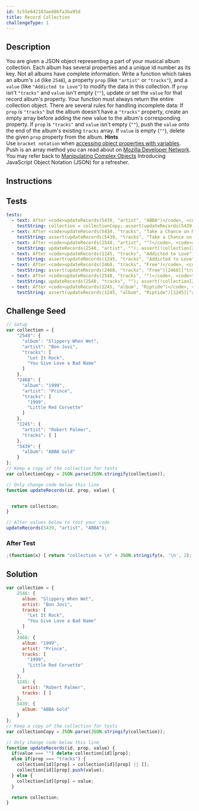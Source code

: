 ```yaml
---
id: 5c55e842103ae886fa3ba95d
title: Record Collection
challengeType: 1
---
```


## Description
<section id='description'>
You are given a JSON object representing a part of your musical album collection. Each album has several properties and a unique id number as its key. Not all albums have complete information.
Write a function which takes an album's <code>id</code> (like <code>2548</code>), a property <code>prop</code> (like <code>"artist"</code> or <code>"tracks"</code>), and a <code>value</code> (like <code>"Addicted to Love"</code>) to modify the data in this collection.
If <code>prop</code> isn't <code>"tracks"</code> and <code>value</code> isn't empty (<code>""</code>), update or set the <code>value</code> for that record album's property.
Your function must always return the entire collection object.
There are several rules for handling incomplete data:
If <code>prop</code> is <code>"tracks"</code> but the album doesn't have a <code>"tracks"</code> property, create an empty array before adding the new value to the album's corresponding property.
If <code>prop</code> is <code>"tracks"</code> and <code>value</code> isn't empty (<code>""</code>), push the <code>value</code> onto the end of the album's existing <code>tracks</code> array.
If <code>value</code> is empty (<code>""</code>), delete the given <code>prop</code> property from the album.
<strong>Hints</strong><br>Use <code>bracket notation</code> when <a href="javascript-algorithms-and-data-structures/basic-javascript/accessing-object-properties-with-variables" target="_blank">accessing object properties with variables</a>.
Push is an array method you can read about on <a href="https://developer.mozilla.org/en-US/docs/Web/JavaScript/Reference/Global_Objects/Array/push" target="_blank">Mozilla Developer Network</a>.
You may refer back to <a href="javascript-algorithms-and-data-structures/basic-javascript/manipulating-complex-objects" target="_blank">Manipulating Complex Objects</a> Introducing JavaScript Object Notation (JSON) for a refresher.
</section>

## Instructions
<section id='instructions'>

</section>

## Tests
<section id='tests'>

```yml
tests:
  - text: After <code>updateRecords(5439, "artist", "ABBA")</code>, <code>artist</code> should be <code>"ABBA"</code>
    testString: collection = collectionCopy; assert(updateRecords(5439, "artist", "ABBA")[5439]["artist"] === "ABBA", 'After <code>updateRecords(5439, "artist", "ABBA")</code>, <code>artist</code> should be <code>"ABBA"</code>');
  - text: After <code>updateRecords(5439, "tracks", "Take a Chance on Me")</code>, <code>tracks</code> should have <code>"Take a Chance on Me"</code> as the last element.
    testString: assert(updateRecords(5439, "tracks", "Take a Chance on Me")[5439]["tracks"].pop() === "Take a Chance on Me", 'After <code>updateRecords(5439, "tracks", "Take a Chance on Me")</code>, <code>tracks</code> should have <code>"Take a Chance on Me"</code> as the last element.');
  - text: After <code>updateRecords(2548, "artist", "")</code>, <code>artist</code> should not be set
    testString: updateRecords(2548, "artist", ""); assert(!collection[2548].hasOwnProperty("artist"), 'After <code>updateRecords(2548, "artist", "")</code>, <code>artist</code> should not be set');
  - text: After <code>updateRecords(1245, "tracks", "Addicted to Love")</code>, <code>tracks</code> should have <code>"Addicted to Love"</code> as the last element.
    testString: assert(updateRecords(1245, "tracks", "Addicted to Love")[1245]["tracks"].pop() === "Addicted to Love", 'After <code>updateRecords(1245, "tracks", "Addicted to Love")</code>, <code>tracks</code> should have <code>"Addicted to Love"</code> as the last element.');
  - text: After <code>updateRecords(2468, "tracks", "Free")</code>, <code>tracks</code> should have <code>"1999"</code> as the first element.
    testString: assert(updateRecords(2468, "tracks", "Free")[2468]["tracks"][0] === "1999", 'After <code>updateRecords(2468, "tracks", "Free")</code>, <code>tracks</code> should have <code>"1999"</code> as the first element.');
  - text: After <code>updateRecords(2548, "tracks", "")</code>, <code>tracks</code> should not be set
    testString: updateRecords(2548, "tracks", ""); assert(!collection[2548].hasOwnProperty("tracks"), 'After <code>updateRecords(2548, "tracks", "")</code>, <code>tracks</code> should not be set');
  - text: After <code>updateRecords(1245, "album", "Riptide")</code>, <code>album</code> should be <code>"Riptide"</code>
    testString: assert(updateRecords(1245, "album", "Riptide")[1245]["album"] === "Riptide", 'After <code>updateRecords(1245, "album", "Riptide")</code>, <code>album</code> should be <code>"Riptide"</code>');

```

</section>

## Challenge Seed
<section id='challengeSeed'>

<div id='js-seed'>

```js
// Setup
var collection = {
    "2548": {
      "album": "Slippery When Wet",
      "artist": "Bon Jovi",
      "tracks": [
        "Let It Rock",
        "You Give Love a Bad Name"
      ]
    },
    "2468": {
      "album": "1999",
      "artist": "Prince",
      "tracks": [
        "1999",
        "Little Red Corvette"
      ]
    },
    "1245": {
      "artist": "Robert Palmer",
      "tracks": [ ]
    },
    "5439": {
      "album": "ABBA Gold"
    }
};
// Keep a copy of the collection for tests
var collectionCopy = JSON.parse(JSON.stringify(collection));

// Only change code below this line
function updateRecords(id, prop, value) {


  return collection;
}

// Alter values below to test your code
updateRecords(5439, "artist", "ABBA");

```

</div>


### After Test
<div id='js-teardown'>

```js
;(function(x) { return "collection = \n" + JSON.stringify(x, '\n', 2); })(collection);
```

</div>

</section>

## Solution
<section id='solution'>


```js
var collection = {
    2548: {
      album: "Slippery When Wet",
      artist: "Bon Jovi",
      tracks: [
        "Let It Rock",
        "You Give Love a Bad Name"
      ]
    },
    2468: {
      album: "1999",
      artist: "Prince",
      tracks: [
        "1999",
        "Little Red Corvette"
      ]
    },
    1245: {
      artist: "Robert Palmer",
      tracks: [ ]
    },
    5439: {
      album: "ABBA Gold"
    }
};
// Keep a copy of the collection for tests
var collectionCopy = JSON.parse(JSON.stringify(collection));

// Only change code below this line
function updateRecords(id, prop, value) {
  if(value === "") delete collection[id][prop];
  else if(prop === "tracks") {
    collection[id][prop] = collection[id][prop] || [];
    collection[id][prop].push(value);
  } else {
    collection[id][prop] = value;
  }

  return collection;
}
```

</section>
